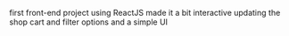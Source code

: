 first front-end project using ReactJS made it a bit interactive updating the shop cart and filter options and a simple UI
